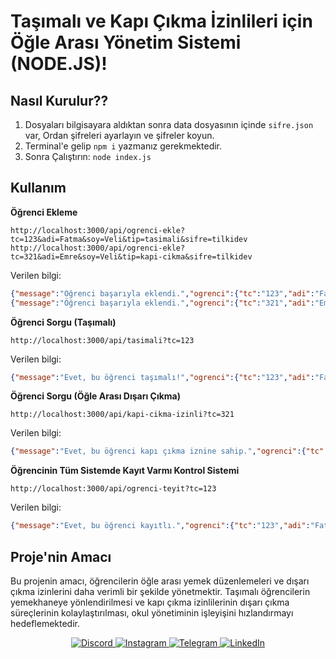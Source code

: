 # Taşımalı ve Kapı Çıkma İzinlileri için Öğle Arası Yönetim Sistemi (NODE.JS)!

## Nasıl Kurulur??
1. Dosyaları bilgisayara aldıktan sonra data dosyasının içinde `sifre.json` var, Ordan şifreleri ayarlayın ve şifreler koyun.
2. Terminal'e gelip `npm i` yazmanız gerekmektedir.
3. Sonra Çalıştırın: `node index.js`

 ## Kullanım
 <b>Öğrenci Ekleme</b>
```
http://localhost:3000/api/ogrenci-ekle?tc=123&adi=Fatma&soy=Veli&tip=tasimali&sifre=tilkidev
http://localhost:3000/api/ogrenci-ekle?tc=321&adi=Emre&soy=Veli&tip=kapi-cikma&sifre=tilkidev
```
Verilen bilgi:
```json
{"message":"Öğrenci başarıyla eklendi.","ogrenci":{"tc":"123","adi":"Fatma","soy":"Veli","tip":"tasimali"}}
{"message":"Öğrenci başarıyla eklendi.","ogrenci":{"tc":"321","adi":"Emre","soy":"Veli","tip":"kapi-cikma"}}
```
<b>Öğrenci Sorgu (Taşımalı)</b>
```
http://localhost:3000/api/tasimali?tc=123
```
Verilen bilgi:
```json
{"message":"Evet, bu öğrenci taşımalı!","ogrenci":{"tc":"123","adi":"Fatma","soy":"Veli","tip":"tasimali"}}
```
<b>Öğrenci Sorgu (Öğle Arası Dışarı Çıkma)</b>
```
http://localhost:3000/api/kapi-cikma-izinli?tc=321
```
Verilen bilgi:
```json
{"message":"Evet, bu öğrenci kapı çıkma iznine sahip.","ogrenci":{"tc":"321","adi":"Ali","soy":"Veli","tip":"kapi-cikma"}}
```
<b>Öğrencinin Tüm Sistemde Kayıt Varmı Kontrol Sistemi</b>
```
http://localhost:3000/api/ogrenci-teyit?tc=123
```
Verilen bilgi:
```json
{"message":"Evet, bu öğrenci kayıtlı.","ogrenci":{"tc":"123","adi":"Fatma","soy":"Veli","tip":"tasimali"}}
```
## Proje'nin Amacı
<p>Bu projenin amacı, öğrencilerin öğle arası yemek düzenlemeleri ve dışarı çıkma izinlerini daha verimli bir şekilde yönetmektir. Taşımalı öğrencilerin yemekhaneye yönlendirilmesi ve kapı çıkma izinlilerinin dışarı çıkma süreçlerinin kolaylaştırılması, okul yönetiminin işleyişini hızlandırmayı hedeflemektedir.</p>

<p align="center">
  <a href="https://tilki.dev/discord">
    <img src="https://img.icons8.com/color/48/000000/discord-logo.png" alt="Discord" />
  </a>
  <a href="https://www.instagram.com/@tilki.dev">
    <img src="https://img.icons8.com/color/48/000000/instagram-new.png" alt="Instagram" />
  </a>
  <a href="https://telegram.org/tilki_dev">
    <img src="https://img.icons8.com/color/48/000000/telegram-app.png" alt="Telegram" />
  </a>
  <a href="https://www.linkedin.com/in/muzaffer-pak-943893317/">
    <img src="https://img.icons8.com/color/48/000000/linkedin.png" alt="LinkedIn" />
  </a>
</p>

